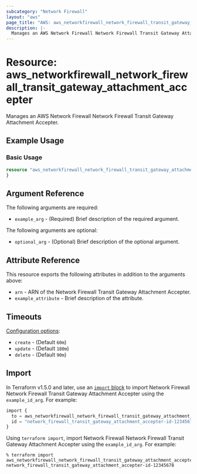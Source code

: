 ```yaml
---
subcategory: "Network Firewall"
layout: "aws"
page_title: "AWS: aws_networkfirewall_network_firewall_transit_gateway_attachment_accepter"
description: |-
  Manages an AWS Network Firewall Network Firewall Transit Gateway Attachment Accepter.
---
```

<!---
Documentation guidelines:
- Begin resource descriptions with "Manages..."
- Use simple language and avoid jargon
- Focus on brevity and clarity
- Use present tense and active voice
- Don't begin argument/attribute descriptions with "An", "The", "Defines", "Indicates", or "Specifies"
- Boolean arguments should begin with "Whether to"
- Use "example" instead of "test" in examples
--->

# Resource: aws_networkfirewall_network_firewall_transit_gateway_attachment_accepter

Manages an AWS Network Firewall Network Firewall Transit Gateway Attachment Accepter.

## Example Usage

### Basic Usage

```terraform
resource "aws_networkfirewall_network_firewall_transit_gateway_attachment_accepter" "example" {
}
```

## Argument Reference

The following arguments are required:

* `example_arg` - (Required) Brief description of the required argument.

The following arguments are optional:

* `optional_arg` - (Optional) Brief description of the optional argument.

## Attribute Reference

This resource exports the following attributes in addition to the arguments above:

* `arn` - ARN of the Network Firewall Transit Gateway Attachment Accepter.
* `example_attribute` - Brief description of the attribute.

## Timeouts

[Configuration options](https://developer.hashicorp.com/terraform/language/resources/syntax#operation-timeouts):

* `create` - (Default `60m`)
* `update` - (Default `180m`)
* `delete` - (Default `90m`)

## Import

In Terraform v1.5.0 and later, use an [`import` block](https://developer.hashicorp.com/terraform/language/import) to import Network Firewall Network Firewall Transit Gateway Attachment Accepter using the `example_id_arg`. For example:

```terraform
import {
  to = aws_networkfirewall_network_firewall_transit_gateway_attachment_accepter.example
  id = "network_firewall_transit_gateway_attachment_accepter-id-12345678"
}
```

Using `terraform import`, import Network Firewall Network Firewall Transit Gateway Attachment Accepter using the `example_id_arg`. For example:

```console
% terraform import aws_networkfirewall_network_firewall_transit_gateway_attachment_accepter.example network_firewall_transit_gateway_attachment_accepter-id-12345678
```
